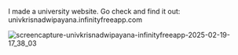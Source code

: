 I made a university website. Go check and find it out: univkrisnadwipayana.infinityfreeapp.com

![screencapture-univkrisnadwipayana-infinityfreeapp-2025-02-19-17_38_03](https://github.com/user-attachments/assets/f0d5f586-b8f1-4690-ab6c-69273d5d98d3)
